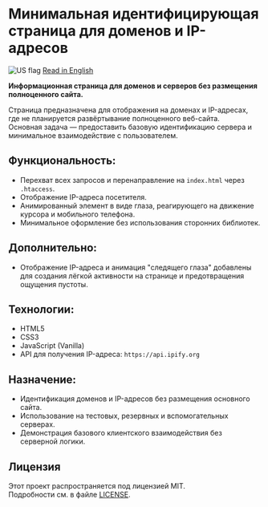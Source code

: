 # Минимальная идентифицирующая страница для доменов и IP-адресов

<img src="https://flagcdn.com/w20/us.png" alt="US flag"> [Read in English](README.md)

**Информационная страница для доменов и серверов без размещения полноценного сайта.**

Страница предназначена для отображения на доменах и IP-адресах, где не планируется развёртывание полноценного веб-сайта.  
Основная задача — предоставить базовую идентификацию сервера и минимальное взаимодействие с пользователем.

## Функциональность:
- Перехват всех запросов и перенаправление на `index.html` через `.htaccess`.
- Отображение IP-адреса посетителя.
- Анимированный элемент в виде глаза, реагирующего на движение курсора и мобильного телефона.
- Минимальное оформление без использования сторонних библиотек.

## Дополнительно:
- Отображение IP-адреса и анимация "следящего глаза" добавлены для создания лёгкой активности на странице и предотвращения ощущения пустоты.

## Технологии:
- HTML5
- CSS3
- JavaScript (Vanilla)
- API для получения IP-адреса: `https://api.ipify.org`

## Назначение:
- Идентификация доменов и IP-адресов без размещения основного сайта.
- Использование на тестовых, резервных и вспомогательных серверах.
- Демонстрация базового клиентского взаимодействия без серверной логики.

## Лицензия

Этот проект распространяется под лицензией MIT.  
Подробности см. в файле [LICENSE](LICENSE).
